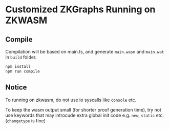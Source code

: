# Customized ZKGraphs Running on ZKWASM

## Compile
Compilation will be based on main.ts, and generate `main.wasm` and `main.wat` in `build` folder.

```bash
npm install
npm run compile
```

## Notice

To running on zkwasm, do not use io syscalls like `console` etc.

To keep the wasm output small (for shorter proof generation time), try not use keywords that may introcude extra global init code e.g. `new`, `static` etc. (`changetype` is fine)
